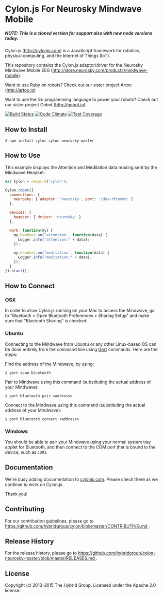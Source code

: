 # Cylon.js For Neurosky Mindwave Mobile

##### NOTE: This is a cloned version for support also with new node versions today.

Cylon.js (http://cylonjs.com) is a JavaScript framework for robotics, physical computing, and the Internet of Things (IoT).

This repository contains the Cylon.js adaptor/driver for the Neurosky Mindwave Mobile EEG (http://store.neurosky.com/products/mindwave-mobile).

Want to use Ruby on robots? Check out our sister project Artoo (http://artoo.io)

Want to use the Go programming language to power your robots? Check out our
sister project Gobot (http://gobot.io).

[![Build Status](https://secure.travis-ci.org/hybridgroup/cylon-neurosky-master.png?branch=master)](http://travis-ci.org/hybridgroup/cylon-neurosky-master) [![Code Climate](https://codeclimate.com/github/hybridgroup/cylon-neurosky-master/badges/gpa.svg)](https://codeclimate.com/github/hybridgroup/cylon-neurosky-master) [![Test Coverage](https://codeclimate.com/github/hybridgroup/cylon-neurosky-master/badges/coverage.svg)](https://codeclimate.com/github/hybridgroup/cylon-neurosky-master)

## How to Install

    $ npm install cylon cylon-neurosky-master

## How to Use

This example displays the Attention and Meditation data reading sent by the Mindwave Headset:

```javascript
var Cylon = require('cylon');

Cylon.robot({
  connections: {
    neurosky: { adaptor: 'neurosky', port: '/dev/rfcomm0' }
  },

  devices: {
    headset: { driver: 'neurosky' }
  },

  work: function(my) {
    my.headset.on('attention', function(data) {
      Logger.info("attention:" + data);
    });

    my.headset.on('meditation', function(data) {
      Logger.info("meditation:" + data);
    });
  }
}).start();
```

## How to Connect

### OSX

In order to allow Cylon.js running on your Mac to access the Mindwave, go to "Bluetooth > Open Bluetooth Preferences > Sharing Setup" and make sure that "Bluetooth Sharing" is checked.

### Ubuntu

Connecting to the Mindwave from Ubuntu or any other Linux-based OS can be done entirely from the command line using [Gort](http://gort.io) commands.
Here are the steps:

Find the address of the Mindwave, by using:

    $ gort scan bluetooth

Pair to Mindwave using this command (substituting the actual address of your Mindwave):

    $ gort bluetooth pair <address>

Connect to the Mindwave using this command (substituting the actual address of your Mindwave):

    $ gort bluetooth connect <address>

### Windows

You should be able to pair your Mindwave using your normal system tray applet for Bluetooth, and then connect to the COM port that is bound to the device, such as `COM3`.

## Documentation

We're busy adding documentation to [cylonjs.com](http://cylonjs.com). Please check there as we continue to work on Cylon.js.

Thank you!

## Contributing

For our contribution guidelines, please go to [https://github.com/hybridgroup/cylon/blob/master/CONTRIBUTING.md
](https://github.com/hybridgroup/cylon/blob/master/CONTRIBUTING.md
).

## Release History

For the release history, please go to [https://github.com/hybridgroup/cylon-neurosky-master/blob/master/RELEASES.md
](https://github.com/hybridgroup/cylon-neurosky-master/blob/master/RELEASES.md
).

## License

Copyright (c) 2013-2015 The Hybrid Group. Licensed under the Apache 2.0 license.
